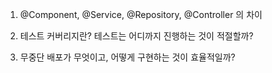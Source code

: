 1. @Component, @Service, @Repository, @Controller 의 차이

2. 테스트 커버리지란? 테스트는 어디까지 진행하는 것이 적절할까?

3. 무중단 배포가 무엇이고, 어떻게 구현하는 것이 효율적일까?